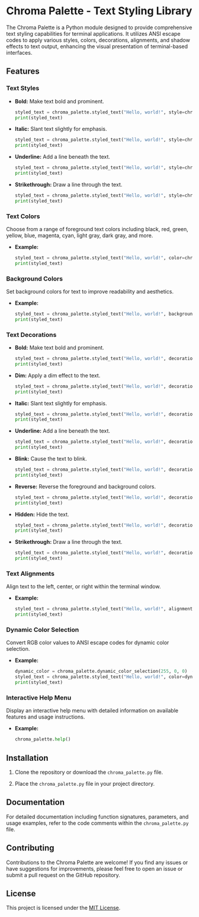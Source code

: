 # Chroma Palette - Text Styling Library

The Chroma Palette is a Python module designed to provide comprehensive text styling capabilities for terminal applications. It utilizes ANSI escape codes to apply various styles, colors, decorations, alignments, and shadow effects to text output, enhancing the visual presentation of terminal-based interfaces.

## Features

### Text Styles

- **Bold:** Make text bold and prominent.
  ```python
  styled_text = chroma_palette.styled_text("Hello, world!", style=chroma_palette.TextStyle.BOLD)
  print(styled_text)
  ```

- **Italic:** Slant text slightly for emphasis.
  ```python
  styled_text = chroma_palette.styled_text("Hello, world!", style=chroma_palette.TextStyle.ITALIC)
  print(styled_text)
  ```

- **Underline:** Add a line beneath the text.
  ```python
  styled_text = chroma_palette.styled_text("Hello, world!", style=chroma_palette.TextStyle.UNDERLINE)
  print(styled_text)
  ```

- **Strikethrough:** Draw a line through the text.
  ```python
  styled_text = chroma_palette.styled_text("Hello, world!", style=chroma_palette.TextStyle.STRIKETHROUGH)
  print(styled_text)
  ```

### Text Colors

Choose from a range of foreground text colors including black, red, green, yellow, blue, magenta, cyan, light gray, dark gray, and more.

- **Example:**
  ```python
  styled_text = chroma_palette.styled_text("Hello, world!", color=chroma_palette.TextColor.RED)
  print(styled_text)
  ```

### Background Colors

Set background colors for text to improve readability and aesthetics.

- **Example:**
  ```python
  styled_text = chroma_palette.styled_text("Hello, world!", background=chroma_palette.BackgroundColor.GREEN)
  print(styled_text)
  ```

### Text Decorations

- **Bold:** Make text bold and prominent.
  ```python
  styled_text = chroma_palette.styled_text("Hello, world!", decoration=chroma_palette.TextDecoration.BOLD)
  print(styled_text)
  ```

- **Dim:** Apply a dim effect to the text.
  ```python
  styled_text = chroma_palette.styled_text("Hello, world!", decoration=chroma_palette.TextDecoration.DIM)
  print(styled_text)
  ```

- **Italic:** Slant text slightly for emphasis.
  ```python
  styled_text = chroma_palette.styled_text("Hello, world!", decoration=chroma_palette.TextDecoration.ITALIC)
  print(styled_text)
  ```

- **Underline:** Add a line beneath the text.
  ```python
  styled_text = chroma_palette.styled_text("Hello, world!", decoration=chroma_palette.TextDecoration.UNDERLINE)
  print(styled_text)
  ```

- **Blink:** Cause the text to blink.
  ```python
  styled_text = chroma_palette.styled_text("Hello, world!", decoration=chroma_palette.TextDecoration.BLINK)
  print(styled_text)
  ```

- **Reverse:** Reverse the foreground and background colors.
  ```python
  styled_text = chroma_palette.styled_text("Hello, world!", decoration=chroma_palette.TextDecoration.REVERSE)
  print(styled_text)
  ```

- **Hidden:** Hide the text.
  ```python
  styled_text = chroma_palette.styled_text("Hello, world!", decoration=chroma_palette.TextDecoration.HIDDEN)
  print(styled_text)
  ```

- **Strikethrough:** Draw a line through the text.
  ```python
  styled_text = chroma_palette.styled_text("Hello, world!", decoration=chroma_palette.TextDecoration.STRIKETHROUGH)
  print(styled_text)
  ```

### Text Alignments

Align text to the left, center, or right within the terminal window.

- **Example:**
  ```python
  styled_text = chroma_palette.styled_text("Hello, world!", alignment=chroma_palette.TextAlignment.CENTER)
  print(styled_text)
  ```

### Dynamic Color Selection

Convert RGB color values to ANSI escape codes for dynamic color selection.

- **Example:**
  ```python
  dynamic_color = chroma_palette.dynamic_color_selection(255, 0, 0)  # Red
  styled_text = chroma_palette.styled_text("Hello, world!", color=dynamic_color)
  print(styled_text)
  ```

### Interactive Help Menu

Display an interactive help menu with detailed information on available features and usage instructions.

- **Example:**
  ```python
  chroma_palette.help()
  ```

## Installation

1. Clone the repository or download the `chroma_palette.py` file.

2. Place the `chroma_palette.py` file in your project directory.

## Documentation

For detailed documentation including function signatures, parameters, and usage examples, refer to the code comments within the `chroma_palette.py` file.

## Contributing

Contributions to the Chroma Palette are welcome! If you find any issues or have suggestions for improvements, please feel free to open an issue or submit a pull request on the GitHub repository.

## License

This project is licensed under the [MIT License](LICENSE).
